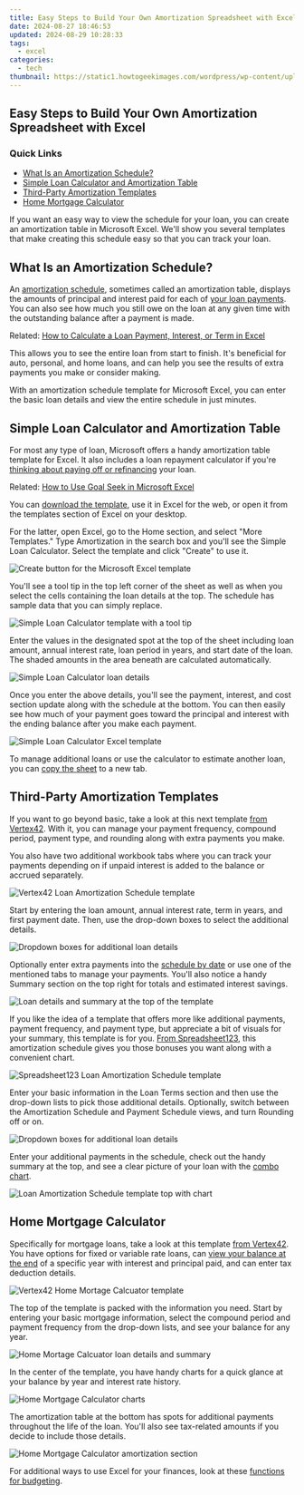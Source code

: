 ```yaml
---
title: Easy Steps to Build Your Own Amortization Spreadsheet with Excel
date: 2024-08-27 18:46:53
updated: 2024-08-29 10:28:33
tags:
  - excel
categories:
  - tech
thumbnail: https://static1.howtogeekimages.com/wordpress/wp-content/uploads/2021/09/microsoft_excel_hero_1200x675.jpg
---
```


## Easy Steps to Build Your Own Amortization Spreadsheet with Excel

### Quick Links

* [What Is an Amortization Schedule?](https://extra-skills.techidaily.com/updated-quickplay-quotient-top-10-lightning-gaming-apps/)
* [Simple Loan Calculator and Amortization Table](https://smart-video-creator.techidaily.com/updated-2024-approved-is-virtualdub-still-the-best-exploring-modern-video-editing-alternatives/)
* [Third-Party Amortization Templates](https://android-pokemon-go.techidaily.com/all-you-need-to-know-about-mega-greninja-for-zte-nubia-z60-ultra-drfone-by-drfone-virtual-android/)
* [Home Mortgage Calculator](https://youtube-zero.techidaily.com/24-cutting-edge-video-tools-opt-for-studio-or-latest-beta-version/)

 If you want an easy way to view the schedule for your loan, you can create an amortization table in Microsoft Excel. We'll show you several templates that make creating this schedule easy so that you can track your loan.

##  What Is an Amortization Schedule?

 An [amortization schedule](https://www.investopedia.com/terms/a/amortization%5Fschedule.asp), sometimes called an amortization table, displays the amounts of principal and interest paid for each of [your loan payments](https://article-tips.techidaily.com/2024-approved-deciphering-the-world-of-augmented-reality-stickers-googles-role/). You can also see how much you still owe on the loan at any given time with the outstanding balance after a payment is made.

Related: [How to Calculate a Loan Payment, Interest, or Term in Excel](https://article-tips.techidaily.com/2024-approved-deciphering-the-world-of-augmented-reality-stickers-googles-role/) 

 This allows you to see the entire loan from start to finish. It's beneficial for auto, personal, and home loans, and can help you see the results of extra payments you make or consider making.

 With an amortization schedule template for Microsoft Excel, you can enter the basic loan details and view the entire schedule in just minutes.

##  Simple Loan Calculator and Amortization Table

 For most any type of loan, Microsoft offers a handy amortization table template for Excel. It also includes a loan repayment calculator if you're [thinking abou](https://extra-skills.techidaily.com/2024-approved-spectral-synergy-using-color-theories-effectively/)[t paying off or refinancing](https://extra-skills.techidaily.com/2024-approved-spectral-synergy-using-color-theories-effectively/) your loan.

Related: [How to Use Goal Seek in Microsoft Excel](https://extra-skills.techidaily.com/2024-approved-spectral-synergy-using-color-theories-effectively/) 

 You can [download the template](https://templates.office.com/en-us/simple-loan-calculator-and-amortization-table-tm16400462), use it in Excel for the web, or open it from the templates section of Excel on your desktop.

 For the latter, open Excel, go to the Home section, and select "More Templates." Type Amortization in the search box and you'll see the Simple Loan Calculator. Select the template and click "Create" to use it.

![Create button for the Microsoft Excel template](https://static1.howtogeekimages.com/wordpress/wp-content/uploads/2022/07/MSSimpleLoanCalcuatorCreate-ExcelAmortization.png) 

 You'll see a tool tip in the top left corner of the sheet as well as when you select the cells containing the loan details at the top. The schedule has sample data that you can simply replace.

![Simple Loan Calculator template with a tool tip](https://static1.howtogeekimages.com/wordpress/wp-content/uploads/2022/07/MSSimpleLoanCalcuatorNote-ExcelAmortization.png) 

 Enter the values in the designated spot at the top of the sheet including loan amount, annual interest rate, loan period in years, and start date of the loan. The shaded amounts in the area beneath are calculated automatically.

![Simple Loan Calculator loan details](https://static1.howtogeekimages.com/wordpress/wp-content/uploads/2022/07/MSSimpleLoanCalcuatorTop-ExcelAmortization.png) 

 Once you enter the above details, you'll see the payment, interest, and cost section update along with the schedule at the bottom. You can then easily see how much of your payment goes toward the principal and interest with the ending balance after you make each payment.

![Simple Loan Calculator Excel template](https://static1.howtogeekimages.com/wordpress/wp-content/uploads/2022/07/MSSimpleLoanCalcuatorFull-ExcelAmortization.png) 

 To manage additional loans or use the calculator to estimate another loan, you can [copy the sheet](https://fox-blue.techidaily.com/updated-2024-approved-the-science-behind-auto-hdr-and-cameras-ai-powered-shooting-modes/) to a new tab.

##  Third-Party Amortization Templates

 If you want to go beyond basic, take a look at this next template [from Vertex42](https://www.vertex42.com/ExcelTemplates/loan-amortization-schedule.html). With it, you can manage your payment frequency, compound period, payment type, and rounding along with extra payments you make.

 You also have two additional workbook tabs where you can track your payments depending on if unpaid interest is added to the balance or accrued separately.

![Vertex42 Loan Amortization Schedule template](https://static1.howtogeekimages.com/wordpress/wp-content/uploads/2022/07/VertexLoanAmortizationScheduleFull-ExcelAmortization.png) 

 Start by entering the loan amount, annual interest rate, term in years, and first payment date. Then, use the drop-down boxes to select the additional details.

![Dropdown boxes for additional loan details](https://static1.howtogeekimages.com/wordpress/wp-content/uploads/2022/07/VertexLoanAmortizationScheduleDropdown-ExcelAmortization.png) 

 Optionally enter extra payments into the [schedule by date](https://extra-lessons.techidaily.com/kickstart-your-telegram-promotion-journey-tips-for-newbies/) or use one of the mentioned tabs to manage your payments. You'll also notice a handy Summary section on the top right for totals and estimated interest savings.

![Loan details and summary at the top of the template](https://static1.howtogeekimages.com/wordpress/wp-content/uploads/2022/07/VertexLoanAmortizationScheduleTop-ExcelAmortization.png) 

 If you like the idea of a template that offers more like additional payments, payment frequency, and payment type, but appreciate a bit of visuals for your summary, this template is for you. [From Spreadsheet123](https://www.spreadsheet123.com/calculators/loan-amortization-schedule.html), this amortization schedule gives you those bonuses you want along with a convenient chart.

![Spreadsheet123 Loan Amortization Schedule template](https://static1.howtogeekimages.com/wordpress/wp-content/uploads/2022/07/123LoanAmortizationScheduleFull-ExcelAmortization.png) 

 Enter your basic information in the Loan Terms section and then use the drop-down lists to pick those additional details. Optionally, switch between the Amortization Schedule and Payment Schedule views, and turn Rounding off or on.

![Dropdown boxes for additional loan details](https://static1.howtogeekimages.com/wordpress/wp-content/uploads/2022/07/123LoanAmortizationScheduleDropdown-ExcelAmortization.png) 

 Enter your additional payments in the schedule, check out the handy summary at the top, and see a clear picture of your loan with the [combo chart](https://hardware-tips.techidaily.com/unveiling-the-secrets-of-pc-components-a-deep-dive-by-toms-hardware/).

![Loan Amortization Schedule template top with chart](https://static1.howtogeekimages.com/wordpress/wp-content/uploads/2022/07/123LoanAmortizationScheduleTop-ExcelAmortization.png) 

##  Home Mortgage Calculator

 Specifically for mortgage loans, take a look at this template [from Vertex42](https://www.vertex42.com/Calculators/home-mortgage-calculator.html). You have options for fixed or variable rate loans, can [view your balance at the end](https://on-screen-recording.techidaily.com/updated-2024-approved-enhancing-gaming-experience-with-steam-switch-control/) of a specific year with interest and principal paid, and can enter tax deduction details.

![Vertex42 Home Mortage Calcuator template](https://static1.howtogeekimages.com/wordpress/wp-content/uploads/2022/07/VertexHomeMortageCalcuatorFull-ExcelAmortization.png) 

 The top of the template is packed with the information you need. Start by entering your basic mortgage information, select the compound period and payment frequency from the drop-down lists, and see your balance for any year.

![Home Mortage Calcuator loan details and summary](https://static1.howtogeekimages.com/wordpress/wp-content/uploads/2022/07/VertexHomeMortageCalcuatorTop-ExcelAmortization.png) 

 In the center of the template, you have handy charts for a quick glance at your balance by year and interest rate history.

![Home Mortgage Calculator charts](https://static1.howtogeekimages.com/wordpress/wp-content/uploads/2022/07/VertexHomeMortageCalcuatorCharts-ExcelAmortization.png) 

 The amortization table at the bottom has spots for additional payments throughout the life of the loan. You'll also see tax-related amounts if you decide to include those details.

![Home Mortgage Calculator amortization section](https://static1.howtogeekimages.com/wordpress/wp-content/uploads/2022/07/VertexHomeMortageCalcuatorTable-ExcelAmortization.png) 

 For additional ways to use Excel for your finances, look at these [functions for budgeting](https://easy-unlock-android.techidaily.com/in-2024-how-to-reset-a-realme-narzo-60-pro-5g-phone-that-is-locked-by-drfone-android/).

<ins class="adsbygoogle"
     style="display:block"
     data-ad-format="autorelaxed"
     data-ad-client="ca-pub-7571918770474297"
     data-ad-slot="1223367746"></ins>



<ins class="adsbygoogle"
     style="display:block"
     data-ad-client="ca-pub-7571918770474297"
     data-ad-slot="8358498916"
     data-ad-format="auto"
     data-full-width-responsive="true"></ins>
